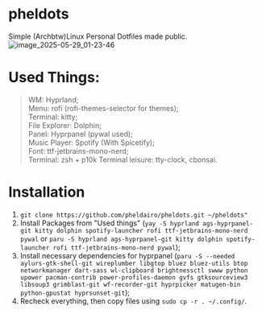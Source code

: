 # pheldots
Simple (Archbtw)Linux Personal Dotfiles made public.
![image_2025-05-29_01-23-46](https://github.com/user-attachments/assets/981d4f3f-eb0a-4c50-bcab-311440b2d666)

# Used Things:
> WM: Hyprland; <br/>
> Menu: rofi (rofi-themes-selector for themes);<br/>
> Terminal: kitty;<br/>
> File Explorer: Dolphin;<br/>
> Panel: Hyprpanel (pywal used);<br/>
> Music Player: Spotify (With Spicetify);<br/>
> Font: ttf-jetbrains-mono-nerd;<br/>
> Terminal: zsh + p10k
> Terminal leisure: tty-clock, cbonsai.

# Installation
1. ```git clone https://github.com/pheldairo/pheldots.git ~/pheldots"```
2. Install Packages from "Used things" (```yay -S hyprland ags-hyprpanel-git kitty dolphin spotify-launcher rofi ttf-jetbrains-mono-nerd pywal``` or ```paru -S hyprland ags-hyprpanel-git kitty dolphin spotify-launcher rofi ttf-jetbrains-mono-nerd pywal```);
3. Install necessary dependencies for hyprpanel (```paru -S --needed aylurs-gtk-shell-git wireplumber libgtop bluez bluez-utils btop networkmanager dart-sass wl-clipboard brightnessctl swww python upower pacman-contrib power-profiles-daemon gvfs gtksourceview3 libsoup3 grimblast-git wf-recorder-git hyprpicker matugen-bin python-gpustat hyprsunset-git```);
4. Recheck everything, then copy files using ```sudo cp -r . ~/.config/```.

